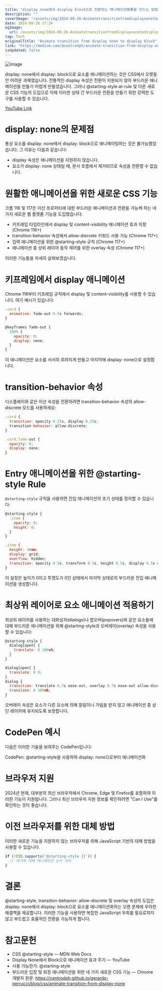 ```yaml
---
title: "display none에서 display block으로 전환하는 애니메이션效果를 만드는 방법"
description: ""
coverImage: "/assets/img/2024-08-26-Animatetransitionfromdisplaynonetodisplayblock_0.png"
date: 2024-08-26 17:24
ogImage: 
  url: /assets/img/2024-08-26-Animatetransitionfromdisplaynonetodisplayblock_0.png
tag: Tech
originalTitle: "Animate transition from display none to display block"
link: "https://medium.com/@centrodph/animate-transition-from-display-none-to-display-block-e71f0927ddea"
isUpdated: false
---
```




![image](/assets/img/2024-08-26-Animatetransitionfromdisplaynonetodisplayblock_0.png)

display: none에서 display: block으로 요소를 애니메이션하는 것은 CSS에서 오랫동안 어려운 과제였습니다. 전통적인 display 속성은 전환이 지원되지 않아 부드러운 애니메이션을 만들기 어렵게 만들었습니다. 그러나 @starting-style at-rule 및 다른 새로운 CSS 기능의 도입으로 이제 이러한 상태 간 부드러운 전환을 만들기 위한 강력한 도구를 사용할 수 있습니다.

[YouTube Link](https://www.youtube.com/watch?v=vmDEHAzj2XE)

# display: none의 문제점


<div class="content-ad"></div>

통상 요소를 display: none에서 display: block으로 애니메이팅하는 것은 불가능했었습니다. 그 이유는 다음과 같습니다:

- display 속성은 애니메이션을 지원하지 않습니다.
- 요소가 display: none 상태일 때, 문서 흐름에서 제거되므로 속성을 전환할 수 없습니다.

# 원활한 애니메이션을 위한 새로운 CSS 기능

크롬 116 및 117은 이산 프로퍼티에 대한 부드러운 애니메이션과 전환을 가능케 하는 네 가지 새로운 웹 플랫폼 기능을 도입했습니다:

<div class="content-ad"></div>

- 키프레임 타임라인에서 display 및 content-visibility 애니메이션 효과 지정 (Chrome 116+)
- transition-behavior 속성에서 allow-discrete 키워드 사용 가능 (Chrome 117+)
- 입력 애니메이션을 위한 @starting-style 규칙 (Chrome 117+)
- 애니메이션 중 상위 레이어 동작 제어를 위한 overlay 속성 (Chrome 117+)

이러한 기능들을 자세히 살펴보겠습니다.

# 키프레임에서 display 애니메이션

Chrome 116부터 키프레임 규칙에서 display 및 content-visibility를 사용할 수 있습니다. 여기 예시가 있습니다:

<div class="content-ad"></div>

```js
.card {
  animation: fade-out 0.5s forwards;
}
```

```js
@keyframes fade-out {
  100% {
    opacity: 0;
    display: none;
  }
}
```

이 애니메이션은 요소를 서서히 흐려지게 만들고 마지막에 display: none으로 설정합니다.

# transition-behavior 속성

<div class="content-ad"></div>

디스플레이와 같은 이산 속성을 전환하려면 transition-behavior 속성의 allow-discrete 모드를 사용하세요:

```js
.card {
  transition: opacity 0.25s, display 0.25s;
  transition-behavior: allow-discrete;
}
```

```js
.card.fade-out {
  opacity: 0;
  display: none;
}
```

# Entry 애니메이션을 위한 @starting-style Rule

<div class="content-ad"></div>

`@starting-style` 규칙을 사용하면 진입 애니메이션의 초기 상태를 정의할 수 있습니다:

```js
@starting-style {
  .item {
    opacity: 0;
    height: 0;
  }
}
```

```js
.item {
  height: 3rem;
  display: grid;
  overflow: hidden;
  transition: opacity 0.5s, transform 0.5s, height 0.5s, display 0.5s allow-discrete;
}
```

이 설정은 높이가 0이고 투명도가 0인 상태에서 마지막 상태로의 부드러운 진입 애니메이션을 생성합니다.

<div class="content-ad"></div>

# 최상위 레이어로 요소 애니메이션 적용하기

최상위 레이어를 사용하는 대화상자(dialogs)나 팝오버(popovers)와 같은 요소들에 대해 부드러운 애니메이션을 위해 @starting-style과 오버레이(overlay) 속성을 사용할 수 있습니다:

```js
@starting-style {
  dialog[open] {
    translate: 0 100vh;
  }
}
```

```js
dialog[open] {
  translate: 0 0;
}
dialog {
  transition: translate 0.7s ease-out, overlay 0.7s ease-out allow-discrete, display 0.7s ease-out allow-discrete;
  translate: 0 100vh;
}
```

<div class="content-ad"></div>

오버레이 속성은 요소가 다른 요소에 의해 잘림이나 가림을 받지 않고 애니메이션 중 상단 레이어에 유지되도록 보장합니다.

# CodePen 예시

다음은 이러한 기술을 보여주는 CodePen입니다:

CodePen: @starting-style을 사용하여 display: none으로부터 애니메이션화

<div class="content-ad"></div>

# 브라우저 지원

2024년 현재, 대부분의 최신 브라우저에서 Chrome, Edge 및 Firefox를 포함하여 이러한 기능이 지원됩니다. 그러나 최신 브라우저 지원 정보를 확인하려면 "Can I Use"를 확인하는 것이 좋습니다.

# 이전 브라우저를 위한 대체 방법

이러한 새로운 기능을 지원하지 않는 브라우저를 위해 JavaScript 기반의 대체 방법을 사용할 수 있습니다.

<div class="content-ad"></div>

```js
if (!CSS.supports('@starting-style {}')) {
  // 여기에 대체 애니메이션 논리 처리
}
```

# 결론

@starting-style, transition-behavior: allow-discrete 및 overlay 속성의 도입은 display: none에서 display: block으로 요소를 애니메이션화하는 오랜 문제에 우아한 해결책을 제공합니다. 이러한 기능을 사용하면 복잡한 JavaScript 우회를 필요로하지 않고 부드럽고 효율적인 전환을 가능하게 합니다.

# 참고문헌

<div class="content-ad"></div>

- CSS @starting-style — MDN Web Docs
- Display None에서 Block으로 애니메이션 효과 주기 — YouTube
- 사용 가능한가: @starting-style
- 부드러운 입장 및 퇴장 애니메이션을 위한 네 가지 새로운 CSS 기능 — Chrome 개발자
원문: https://centrodph.github.io/gerardo-perrucci/blog/css/animate-transition-from-display-none